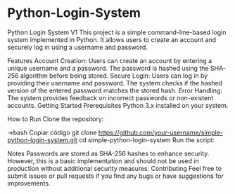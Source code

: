 # Python-Login-System
Python Login System V1
This project is a simple command-line-based login system implemented in Python. It allows users to create an account and securely log in using a username and password.

Features
Account Creation: Users can create an account by entering a unique username and a password. The password is hashed using the SHA-256 algorithm before being stored.
Secure Login: Users can log in by providing their username and password. The system checks if the hashed version of the entered password matches the stored hash.
Error Handling: The system provides feedback on incorrect passwords or non-existent accounts.
Getting Started
Prerequisites
Python 3.x installed on your system.

How to Run
Clone the repository:

->bash
Copiar código
git clone https://github.com/your-username/simple-python-login-system.git
cd simple-python-login-system
Run the script:

Notes
Passwords are stored as SHA-256 hashes to enhance security. However, this is a basic implementation and should not be used in production without additional security measures.
Contributing
Feel free to submit issues or pull requests if you find any bugs or have suggestions for improvements.
